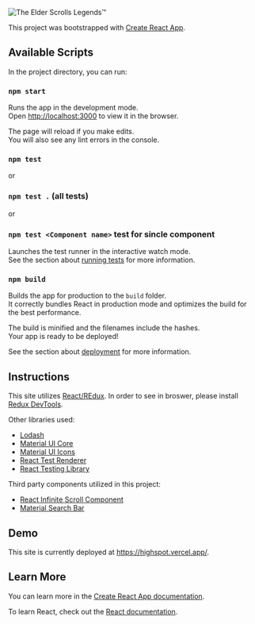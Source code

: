 ![The Elder Scrolls Legends™](https://highspot.vercel.app/logo.png)

This project was bootstrapped with [Create React App](https://github.com/facebook/create-react-app).

## Available Scripts

In the project directory, you can run:

### `npm start`

Runs the app in the development mode.<br />
Open [http://localhost:3000](http://localhost:3000) to view it in the browser.

The page will reload if you make edits.<br />
You will also see any lint errors in the console.

### `npm test`
or
### `npm test .` (all tests)
or
### `npm test <Component name>` test for sincle component

Launches the test runner in the interactive watch mode.<br />
See the section about [running tests](https://facebook.github.io/create-react-app/docs/running-tests) for more information.

### `npm build`

Builds the app for production to the `build` folder.<br />
It correctly bundles React in production mode and optimizes the build for the best performance.

The build is minified and the filenames include the hashes.<br />
Your app is ready to be deployed!

See the section about [deployment](https://facebook.github.io/create-react-app/docs/deployment) for more information.

## Instructions

This site utilizes [React/REdux](https://react-redux.js.org/). In order to see in broswer, please install [Redux DevTools](https://github.com/zalmoxisus/redux-devtools-extension).

Other libraries used:
* [Lodash](https://lodash.com/)
* [Material UI Core](https://material-ui.com/getting-started/installation/)
* [Material UI Icons](https://material-ui.com/components/material-icons/)
* [React Test Renderer](https://reactjs.org/docs/test-renderer.html)
* [React Testing Library](https://testing-library.com/docs/react-testing-library/intro)

Third party components utilized in this project:
* [React Infinite Scroll Component](https://www.npmjs.com/package/react-infinite-scroll-component)
* [Material Search Bar](https://www.npmjs.com/package/material-ui-search-bar)

## Demo
This site is currently deployed at https://highspot.vercel.app/.

## Learn More

You can learn more in the [Create React App documentation](https://facebook.github.io/create-react-app/docs/getting-started).

To learn React, check out the [React documentation](https://reactjs.org/).